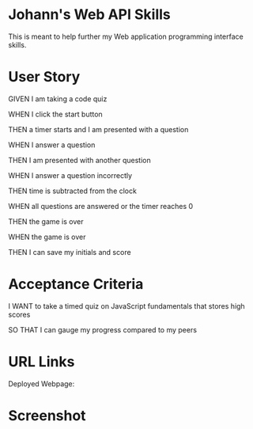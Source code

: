 <h1> Johann's Web API Skills </h1>

This is meant to help further my Web application programming interface skills. 

<h1> User Story </h1>

GIVEN I am taking a code quiz

WHEN I click the start button

THEN a timer starts and I am presented with a question

WHEN I answer a question

THEN I am presented with another question

WHEN I answer a question incorrectly

THEN time is subtracted from the clock

WHEN all questions are answered or the timer reaches 0

THEN the game is over

WHEN the game is over

THEN I can save my initials and score

<h1> Acceptance Criteria </h1>

I WANT to take a timed quiz on JavaScript fundamentals that stores high scores

SO THAT I can gauge my progress compared to my peers

<h1> URL Links </h1>

Deployed Webpage:

<h1> Screenshot </h1>

<img src="">
